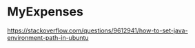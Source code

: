 # MyExpenses

https://stackoverflow.com/questions/9612941/how-to-set-java-environment-path-in-ubuntu